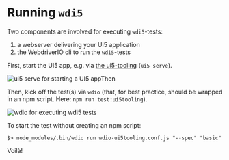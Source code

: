 # Running `wdi5`

Two components are involved for executing `wdi5`-tests:

1. a webserver delivering your UI5 application
2. the WebdriverIO cli to run the `wdi5`-tests

First, start the UI5 app, e.g. via [the ui5-tooling](https://sap.github.io/ui5-tooling/) (`ui5 serve`).

![ui5 serve for starting a UI5 appThen](./img/20_running.png)

Then, kick off the test(s) via `wdio` (that, for best practice, should be wrapped in an npm script. Here: `npm run test:ui5tooling`).

![wdio for executing wdi5 tests](./img/23_running.png)

To start the test without creating an npm script:

```shell
$> node_modules/.bin/wdio run wdio-ui5tooling.conf.js "--spec" "basic"
```

Voilà!
